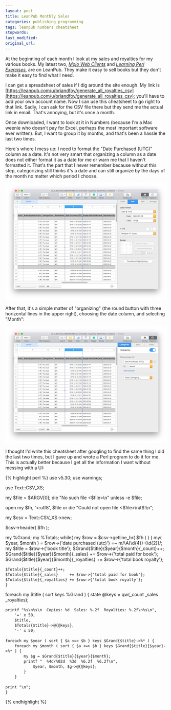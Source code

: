 ```yaml
---
layout: post
title: LeanPub Monthly Sales
categories: publishing programming
tags: leanpub numbers cheatsheet
stopwords:
last_modified:
original_url:
---
```


At the beginning of each month I look at my sales and royalties for  my various books. My latest two, *[Mojo Web Clients](https://www.leanpub.com/mojo_web_clients)* and *[Learning Perl Exercises](https://www.leanpub.com/learning_perl_exercises)*, are on LeanPub. They make it easy to sell books but they don't make it easy to find what I need.

I can get a spreadsheet of sales if I dig around the site enough. My link is [https://leanpub.com/u/briandfoy/generate_all_royalties_csv](https://leanpub.com/u/briandfoy/generate_all_royalties_csv); you'll have to add your own account name. Now I can use this cheatsheet to go right to that link. Sadly, I can ask for the CSV file there but they send me the actual link in email. That's annoying, but it's once a month.

Once downloaded, I want to look at it in Numbers (because I'm a Mac weenie who doesn't pay for Excel, perhaps the most important software ever written). But, I want to group it by months, and that's been a hassle the last two times.

Here's where I mess up: I need to format the "Date Purchased (UTC)" column as a date. It's not very smart that organizing a column as a date does not either format it as a date for me or warn me that I haven't formatted it. That's the part that I never remember because without this step, categorizing still thinks it's a date and can still organize by the days of the month no matter which period I choose.

![](/images/numbers-categorize/date-format.png)

After that, it's a simple matter of "organizing" (the round button with three horizontal lines in the upper right), choosing the date column, and selecting "Month":

![](/images/numbers-categorize/categorize.png)

I thought I'd write this cheatsheet after googling to find the same thing I did the last two times, but I gave up and wrote a Perl program to do it for me. This is actually better because I get all the information I want without messing with a UI:

{% highlight perl %}
use v5.30;
use warnings;

use Text::CSV_XS;

my $file = $ARGV[0];
die "No such file <$file>\n" unless -e $file;

open my $fh, '<:utf8', $file or die "Could not open file <$file>\n\t$!\n";

my $csv = Text::CSV_XS->new;

$csv->header( $fh );

my %Grand;
my %Totals;
while( my $row = $csv->getline_hr( $fh ) ) {
	my( $year, $month ) =
		$row->{'date purchased (utc)'} =~ m/\A(\d{4})-(\d{2})/;
	my $title = $row->{'book title'};
	$Grand{$title}{$year}{$month}{_count}++;
	$Grand{$title}{$year}{$month}{_sales}     += $row->{'total paid for book'};
	$Grand{$title}{$year}{$month}{_royalties} += $row->{'total book royalty'};

	$Totals{$title}{_count}++;
	$Totals{$title}{_sales}     += $row->{'total paid for book'};
	$Totals{$title}{_royalties} += $row->{'total book royalty'};
	}

foreach my $title ( sort keys %Grand ) {
	state @keys = qw(_count _sales _royalties);

	printf "%s\n%s\n  Copies: %d  Sales: %.2f  Royalties: %.2f\n%s\n",
		'=' x 50,
		$title,
		$Totals{$title}->@{@keys},
		'-' x 50;

	foreach my $year ( sort { $a <=> $b } keys $Grand{$title}->%* ) {
		foreach my $month ( sort { $a <=> $b } keys $Grand{$title}{$year}->%* ) {
			my $g = $Grand{$title}{$year}{$month};
			printf "  %4d/%02d  %3d  %6.2f  %6.2f\n",
				$year, $month, $g->@{@keys};
			}
		}

	print "\n";
	}
{% endhighlight %}
